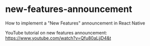 # new-features-announcement
How to implement a "New Features" announcement in React Native

YouTube tutorial on new features announcement: https://www.youtube.com/watch?v=Qfu80aLjjD4&t
